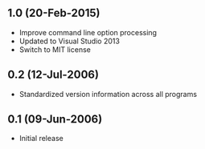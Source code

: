 ## 1.0 (20-Feb-2015)

  * Improve command line option processing
  * Updated to Visual Studio 2013
  * Switch to MIT license

## 0.2 (12-Jul-2006)

  * Standardized version information across all programs

## 0.1 (09-Jun-2006)

  * Initial release
